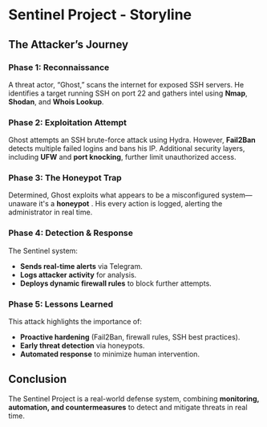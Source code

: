 # Sentinel Project - Storyline

## **The Attacker’s Journey**

### **Phase 1: Reconnaissance**
A threat actor, “Ghost,” scans the internet for exposed SSH servers. He identifies a target running SSH on port 22 and gathers intel using **Nmap**, **Shodan**, and **Whois Lookup**.

### **Phase 2: Exploitation Attempt**
Ghost attempts an SSH brute-force attack using Hydra. However, **Fail2Ban** detects multiple failed logins and bans his IP. Additional security layers, including **UFW** and **port knocking**, further limit unauthorized access.

### **Phase 3: The Honeypot Trap**
Determined, Ghost exploits what appears to be a misconfigured system—unaware it's a **honeypot** . His every action is logged, alerting the administrator in real time.

### **Phase 4: Detection & Response**
The Sentinel system:
- **Sends real-time alerts** via Telegram.
- **Logs attacker activity** for analysis.
- **Deploys dynamic firewall rules** to block further attempts.

### **Phase 5: Lessons Learned**
This attack highlights the importance of:
- **Proactive hardening** (Fail2Ban, firewall rules, SSH best practices).
- **Early threat detection** via honeypots.
- **Automated response** to minimize human intervention.

## **Conclusion**
The Sentinel Project is a real-world defense system, combining **monitoring, automation, and countermeasures** to detect and mitigate threats in real time.
